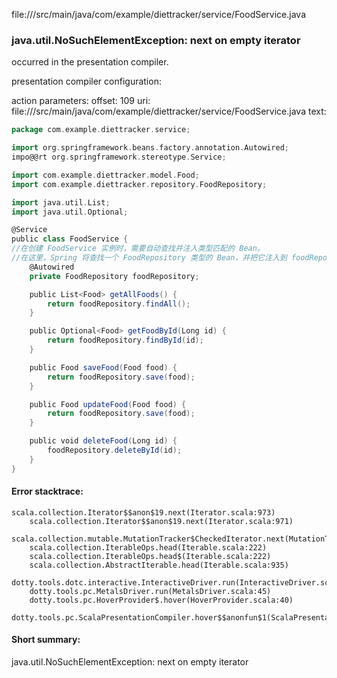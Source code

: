 file://<WORKSPACE>/src/main/java/com/example/diettracker/service/FoodService.java
### java.util.NoSuchElementException: next on empty iterator

occurred in the presentation compiler.

presentation compiler configuration:


action parameters:
offset: 109
uri: file://<WORKSPACE>/src/main/java/com/example/diettracker/service/FoodService.java
text:
```scala
package com.example.diettracker.service;

import org.springframework.beans.factory.annotation.Autowired;
impo@@rt org.springframework.stereotype.Service;

import com.example.diettracker.model.Food;
import com.example.diettracker.repository.FoodRepository;

import java.util.List;
import java.util.Optional;

@Service
public class FoodService {
//在创建 FoodService 实例时，需要自动查找并注入类型匹配的 Bean。
//在这里，Spring 将查找一个 FoodRepository 类型的 Bean，并把它注入到 foodRepository 字段中。
    @Autowired
    private FoodRepository foodRepository;

    public List<Food> getAllFoods() {
        return foodRepository.findAll();
    }

    public Optional<Food> getFoodById(Long id) {
        return foodRepository.findById(id);
    }

    public Food saveFood(Food food) {
        return foodRepository.save(food);
    }

    public Food updateFood(Food food) {
        return foodRepository.save(food);
    }

    public void deleteFood(Long id) {
        foodRepository.deleteById(id);
    }
}
```



#### Error stacktrace:

```
scala.collection.Iterator$$anon$19.next(Iterator.scala:973)
	scala.collection.Iterator$$anon$19.next(Iterator.scala:971)
	scala.collection.mutable.MutationTracker$CheckedIterator.next(MutationTracker.scala:76)
	scala.collection.IterableOps.head(Iterable.scala:222)
	scala.collection.IterableOps.head$(Iterable.scala:222)
	scala.collection.AbstractIterable.head(Iterable.scala:935)
	dotty.tools.dotc.interactive.InteractiveDriver.run(InteractiveDriver.scala:164)
	dotty.tools.pc.MetalsDriver.run(MetalsDriver.scala:45)
	dotty.tools.pc.HoverProvider$.hover(HoverProvider.scala:40)
	dotty.tools.pc.ScalaPresentationCompiler.hover$$anonfun$1(ScalaPresentationCompiler.scala:376)
```
#### Short summary: 

java.util.NoSuchElementException: next on empty iterator